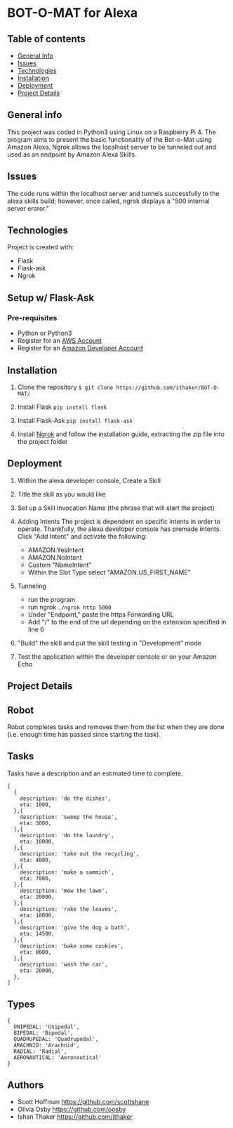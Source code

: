 # BOT-O-MAT for Alexa

## Table of contents
* [General Info](#general-info)
* [Issues](#issues)
* [Technologies](#technologies)
* [Installation](#installation)
* [Deployment](#deployment)
* [Project Details](#project-details)

## General info
This project was coded in Python3 using Linux on a Raspberry Pi 4. The program aims to present the basic functionality of the Bot-o-Mat using Amazon Alexa. Ngrok allows the localhost server to be tunneled out and used as an endpoint by Amazon Alexa Skills. 

## Issues
The code runs within the localhost server and tunnels successfully to the alexa skills build; however, once called, ngrok displays a "500 internal server eroror."

## Technologies
Project is created with:
* Flask
* Flask-ask
* Ngrok

## Setup w/ Flask-Ask
### Pre-requisites
- Python or Python3
- Register for an [AWS Account](https://aws.amazon.com/)
- Register for an [Amazon Developer Account](https://developer.amazon.com/)

## Installation
1. Clone the repository
`$ git clone https://github.com/ithaker/BOT-O-MAT/`

2. Install Flask
`pip install flask`

3. Install Flask-Ask
`pip install flask-ask`

4. Install [Ngrok](https://ngrok.com/) and follow the installation guide, extracting the zip file into the project folder

## Deployment
1. Within the alexa developer console, Create a Skill

2. Title the skill as you would like

3. Set up a Skill Invocation Name (the phrase that will start the project)

4. Adding Intents
The project is dependent on specific intents in order to operate. Thankfully, the alexa developer console has premade intents. Click "Add Intent" and activate the following:
    - AMAZON.YesIntent
    - AMAZON.NoIntent
    - Custom "NameIntent"
    - Within the Slot Type select "AMAZON.US_FIRST_NAME"
  
5. Tunneling
    - run the program
    - run ngrok `./ngrok http 5000`
    - Under "Endpoint," paste the https Forwarding URL
    - Add "/" to the end of the url depending on the extension specified in line 6
    
6. "Build" the skill and put the skill testing in "Development" mode

7. Test the application within the developer console or on your Amazon Echo

## Project Details

## Robot
Robot completes tasks and removes them from the list when they are done (i.e. enough time has passed since starting the task).

## Tasks
Tasks have a description and an estimated time to complete.

```
[
  {
    description: 'do the dishes',
    eta: 1000,
  },{
    description: 'sweep the house',
    eta: 3000,
  },{
    description: 'do the laundry',
    eta: 10000,
  },{
    description: 'take out the recycling',
    eta: 4000,
  },{
    description: 'make a sammich',
    eta: 7000,
  },{
    description: 'mow the lawn',
    eta: 20000,
  },{
    description: 'rake the leaves',
    eta: 18000,
  },{
    description: 'give the dog a bath',
    eta: 14500,
  },{
    description: 'bake some cookies',
    eta: 8000,
  },{
    description: 'wash the car',
    eta: 20000,
  },
]
```

## Types
```
{ 
  UNIPEDAL: 'Unipedal',
  BIPEDAL: 'Bipedal',
  QUADRUPEDAL: 'Quadrupedal',
  ARACHNID: 'Arachnid',
  RADIAL: 'Radial',
  AERONAUTICAL: 'Aeronautical'
}
```


## Authors
- Scott Hoffman <https://github.com/scottshane>
- Olivia Osby <https://github.com/oosby>
- Ishan Thaker <https://github.com/ithaker>
